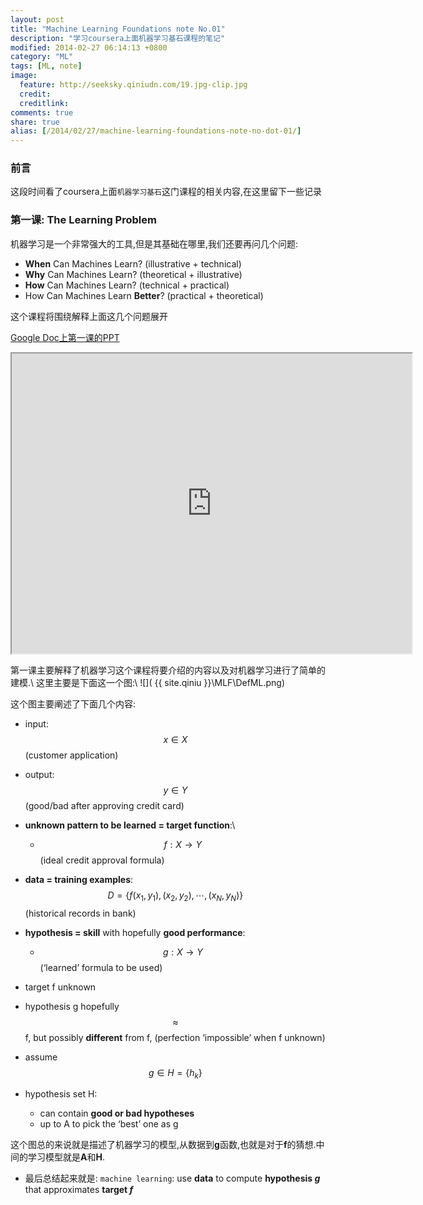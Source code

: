 ```yaml
---
layout: post
title: "Machine Learning Foundations note No.01"
description: "学习coursera上面机器学习基石课程的笔记"
modified: 2014-02-27 06:14:13 +0800
category: "ML"
tags: [ML, note]
image:
  feature: http://seeksky.qiniudn.com/19.jpg-clip.jpg
  credit:
  creditlink:
comments: true
share: true
alias: [/2014/02/27/machine-learning-foundations-note-no-dot-01/]
---
```


### 前言
这段时间看了coursera上面`机器学习基石`这门课程的相关内容,在这里留下一些记录

<!--more-->

### 第一课: The Learning Problem

机器学习是一个非常强大的工具,但是其基础在哪里,我们还要再问几个问题:

 + **When** Can Machines Learn? (illustrative + technical)
 + **Why** Can Machines Learn? (theoretical + illustrative)
 + **How** Can Machines Learn? (technical + practical)
 + How Can Machines Learn **Better**? (practical + theoretical)

这个课程将围绕解释上面这几个问题展开

[Google Doc上第一课的PPT](https://drive.google.com/file/d/0B9qw8YyWZEzKbVZpRzBveEZicDg/edit?usp=sharing)

<iframe src="https://docs.google.com/file/d/0B9qw8YyWZEzKbVZpRzBveEZicDg/preview" width="640" height="480"></iframe>

第一课主要解释了机器学习这个课程将要介绍的内容以及对机器学习进行了简单的建模.\\
这里主要是下面这一个图:\\
![]( {{ site.qiniu }}\MLF\DefML.png)

这个图主要阐述了下面几个内容:

 + input: $$x \in X$$ (customer application)
 + output: $$y \in Y$$ (good/bad after approving credit card)
 + **unknown pattern to be learned = target function**:\\
   * $$f : X \to Y$$ (ideal credit approval formula)
 + **data = training examples**: $$D = \{f(x_1, y_1), (x_2, y_2), \cdots , (x_N, y_N)\}$$ (historical records in bank)
 + **hypothesis = skill** with hopefully **good performance**:
   * $$g : X \to Y$$ (‘learned’ formula to be used)

 + target f unknown
 + hypothesis g hopefully $$\approx$$ f, but possibly **different** from f, (perfection ‘impossible’ when f unknown)
 + assume $$g \in H = \{h_k\}$$
 + hypothesis set H:
   * can contain **good or bad hypotheses**
   * up to A to pick the ‘best’ one as g

这个图总的来说就是描述了机器学习的模型,从数据到**g**函数,也就是对于**f**的猜想.中间的学习模型就是**A**和**H**.

 + 最后总结起来就是: `machine learning`: use **data** to compute **hypothesis _g_** that approximates **target _f_**
